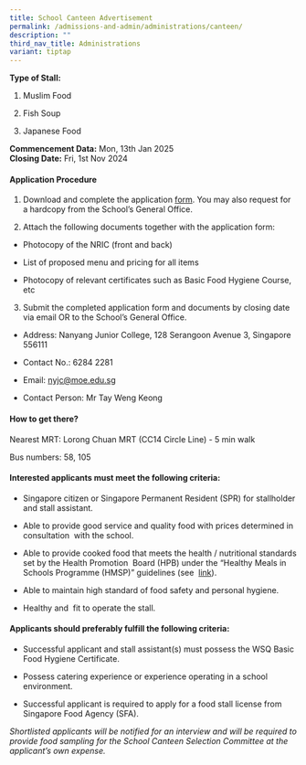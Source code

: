 ```yaml
---
title: School Canteen Advertisement
permalink: /admissions-and-admin/administrations/canteen/
description: ""
third_nav_title: Administrations
variant: tiptap
---
```

<p><strong>Type of Stall:</strong> 
</p>
<ol data-tight="true" class="tight">
<li>
<p>Muslim Food</p>
</li>
<li>
<p>Fish Soup</p>
</li>
<li>
<p>Japanese Food</p>
</li>
</ol>
<p><strong>Commencement Data:</strong> Mon, 13th Jan 2025
<br><strong>Closing Date:</strong> Fri, 1st Nov 2024</p>
<h4><strong>Application Procedure</strong></h4>
<p></p>
<ol>
<li>
<p>Download and complete the application <a href="/files/Application_for_Canteen_Stall_in_Existing_School.pdf" rel="noopener noreferrer nofollow" target="_blank">form</a>.
You may also request for a hardcopy from the School’s General Office.</p>
</li>
<li>
<p>Attach the following documents together with the application form:</p>
</li>
</ol>
<ul data-tight="true" class="tight">
<li>
<p>Photocopy of the NRIC (front and back)</p>
</li>
<li>
<p>List of proposed menu and pricing for all items</p>
</li>
<li>
<p>Photocopy of relevant certificates such as Basic Food Hygiene Course,
etc</p>
</li>
</ul>
<ol start="3" data-tight="true" class="tight">
<li>
<p>Submit the completed application form and documents by closing date via
email OR to the School’s General Office.</p>
</li>
</ol>
<ul data-tight="true" class="tight">
<li>
<p>Address: Nanyang Junior College, 128 Serangoon Avenue 3, Singapore 556111</p>
</li>
<li>
<p>Contact No.: 6284 2281</p>
</li>
<li>
<p>Email: <a href="mailto:nyjc@moe.edu.sg" rel="noopener noreferrer nofollow" target="_blank">nyjc@moe.edu.sg</a>
</p>
</li>
<li>
<p>Contact Person: Mr Tay Weng Keong</p>
</li>
</ul>
<h4>How to get there?</h4>
<p>Nearest MRT: Lorong Chuan MRT (CC14 Circle Line) - 5 min walk</p>
<p>Bus numbers: 58, 105</p>
<h4>Interested applicants must meet the following criteria:</h4>
<ul>
<li>
<p>Singapore citizen or Singapore Permanent Resident (SPR) for stallholder
and stall assistant.</p>
</li>
<li>
<p>Able to provide good service and quality food with prices determined in
consultation &nbsp;with the school.</p>
</li>
<li>
<p>Able to provide cooked food that meets the health / nutritional standards
set by the Health Promotion &nbsp;Board (HPB) under the “Healthy Meals
in Schools Programme (HMSP)” guidelines (see &nbsp;<a href="https://www.hpb.gov.sg/schools/school-programmes/healthy-meals-in-schools-programme" rel="noopener noreferrer nofollow" target="_blank">link</a>).</p>
</li>
<li>
<p>Able to maintain high standard of food safety and personal hygiene.</p>
</li>
<li>
<p>Healthy and &nbsp;fit to operate the stall.</p>
</li>
</ul>
<h4>Applicants should preferably fulfill the following criteria:</h4>
<ul data-tight="true" class="tight">
<li>
<p>Successful applicant and stall assistant(s) must possess the WSQ Basic
Food Hygiene Certificate.</p>
</li>
<li>
<p>Possess catering experience or experience operating in a school environment.</p>
</li>
<li>
<p>Successful applicant is required to apply for a food stall license from
Singapore Food Agency (SFA).</p>
</li>
</ul>
<p><em>Shortlisted applicants will be notified for an interview and will be required to provide food sampling for the School Canteen Selection Committee at the applicant’s own expense.</em>
</p>